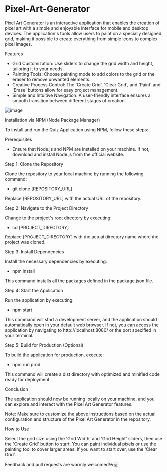 # Pixel-Art-Generator

Pixel Art Generator is an interactive application that enables the creation of pixel art with a simple and enjoyable interface for mobile and desktop devices. The application's tools allow users to paint on a specially designed grid, making it possible to create everything from simple icons to complex pixel images.

Features
- Grid Customization: Use sliders to change the grid width and height, tailoring it to your needs.
- Painting Tools: Choose painting mode to add colors to the grid or the eraser to remove unwanted elements.
- Creative Process Control: The 'Create Grid', 'Clear Grid', and 'Paint' and 'Erase' buttons allow for easy project management.
- Simple and Intuitive Navigation: A user-friendly interface ensures a smooth transition between different stages of creation.

![image](https://github.com/Cepako/Pixel-Art-Generator/assets/131913675/5d2f0343-798c-49cb-ac90-455b29978cdb)

Installation via NPM (Node Package Manager)

To install and run the Quiz Application using NPM, follow these steps:

Prerequisites
- Ensure that Node.js and NPM are installed on your machine. If not, download and install Node.js from the official website.

Step 1: Clone the Repository

Clone the repository to your local machine by running the following command:
- git clone [REPOSITORY_URL]
  
Replace [REPOSITORY_URL] with the actual URL of the repository.

Step 2: Navigate to the Project Directory

Change to the project's root directory by executing:
- cd [PROJECT_DIRECTORY]
  
Replace [PROJECT_DIRECTORY] with the actual directory name where the project was cloned.

Step 3: Install Dependencies

Install the necessary dependencies by executing:
- npm install
  
This command installs all the packages defined in the package.json file.

Step 4: Start the Application

Run the application by executing:
- npm start

This command will start a development server, and the application should automatically open in your default web browser. If not, you can access the application by navigating to http://localhost:8080/ or the port specified in your terminal.

Step 5: Build for Production (Optional)

To build the application for production, execute:
- npm run prod
  
This command will create a dist directory with optimized and minified code ready for deployment.

Conclusion

The application should now be running locally on your machine, and you can explore and interact with the Pixel Art Generator features.

Note: Make sure to customize the above instructions based on the actual configuration and structure of the Pixel Art Generator in the repository.

How to Use

Select the grid size using the 'Grid Width' and 'Grid Height' sliders, then use the 'Create Grid' button to start. You can paint individual pixels or use the painting tool to cover larger areas. If you want to start over, use the 'Clear Grid'.

Feedback and pull requests are warmly welcomed!☕💻

